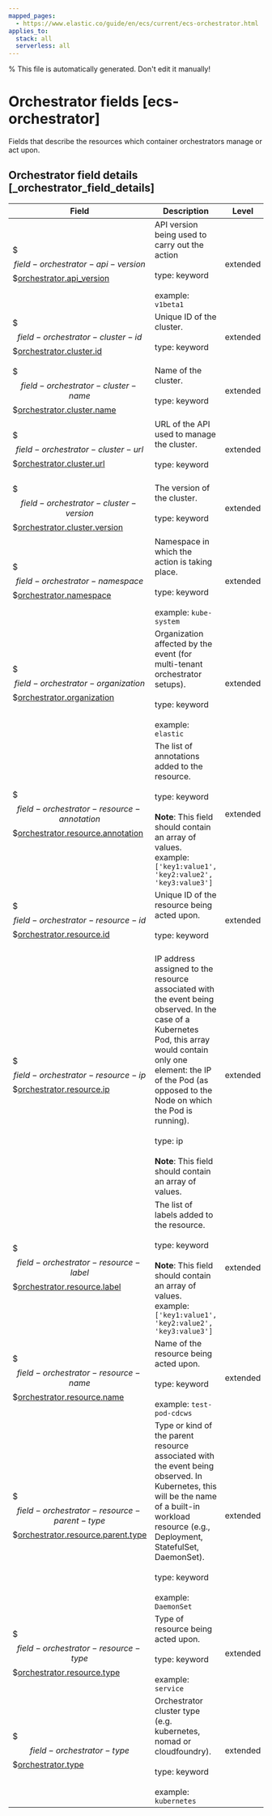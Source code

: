 ```yaml
---
mapped_pages:
  - https://www.elastic.co/guide/en/ecs/current/ecs-orchestrator.html
applies_to:
  stack: all
  serverless: all
---
```

% This file is automatically generated. Don't edit it manually!

# Orchestrator fields [ecs-orchestrator]

Fields that describe the resources which container orchestrators manage or act upon.

## Orchestrator field details [_orchestrator_field_details]

| Field | Description | Level |
| --- | --- | --- |
| $$$field-orchestrator-api-version$$$[orchestrator.api_version](#field-orchestrator-api-version) | API version being used to carry out the action<br><br>type: keyword<br><br>example: `v1beta1`<br> | extended |
| $$$field-orchestrator-cluster-id$$$[orchestrator.cluster.id](#field-orchestrator-cluster-id) | Unique ID of the cluster.<br><br>type: keyword<br><br> | extended |
| $$$field-orchestrator-cluster-name$$$[orchestrator.cluster.name](#field-orchestrator-cluster-name) | Name of the cluster.<br><br>type: keyword<br><br> | extended |
| $$$field-orchestrator-cluster-url$$$[orchestrator.cluster.url](#field-orchestrator-cluster-url) | URL of the API used to manage the cluster.<br><br>type: keyword<br><br> | extended |
| $$$field-orchestrator-cluster-version$$$[orchestrator.cluster.version](#field-orchestrator-cluster-version) | The version of the cluster.<br><br>type: keyword<br><br> | extended |
| $$$field-orchestrator-namespace$$$[orchestrator.namespace](#field-orchestrator-namespace) | Namespace in which the action is taking place.<br><br>type: keyword<br><br>example: `kube-system`<br> | extended |
| $$$field-orchestrator-organization$$$[orchestrator.organization](#field-orchestrator-organization) | Organization affected by the event (for multi-tenant orchestrator setups).<br><br>type: keyword<br><br>example: `elastic`<br> | extended |
| $$$field-orchestrator-resource-annotation$$$[orchestrator.resource.annotation](#field-orchestrator-resource-annotation) | The list of annotations added to the resource.<br><br>type: keyword<br><br>**Note**: This field should contain an array of values.<br>example: `['key1:value1', 'key2:value2', 'key3:value3']`<br> | extended |
| $$$field-orchestrator-resource-id$$$[orchestrator.resource.id](#field-orchestrator-resource-id) | Unique ID of the resource being acted upon.<br><br>type: keyword<br><br> | extended |
| $$$field-orchestrator-resource-ip$$$[orchestrator.resource.ip](#field-orchestrator-resource-ip) | IP address assigned to the resource associated with the event being observed. In the case of a Kubernetes Pod, this array would contain only one element: the IP of the Pod (as opposed to the Node on which the Pod is running).<br><br>type: ip<br><br>**Note**: This field should contain an array of values.<br> | extended |
| $$$field-orchestrator-resource-label$$$[orchestrator.resource.label](#field-orchestrator-resource-label) | The list of labels added to the resource.<br><br>type: keyword<br><br>**Note**: This field should contain an array of values.<br>example: `['key1:value1', 'key2:value2', 'key3:value3']`<br> | extended |
| $$$field-orchestrator-resource-name$$$[orchestrator.resource.name](#field-orchestrator-resource-name) | Name of the resource being acted upon.<br><br>type: keyword<br><br>example: `test-pod-cdcws`<br> | extended |
| $$$field-orchestrator-resource-parent-type$$$[orchestrator.resource.parent.type](#field-orchestrator-resource-parent-type) | Type or kind of the parent resource associated with the event being observed. In Kubernetes, this will be the name of a built-in workload resource (e.g., Deployment, StatefulSet, DaemonSet).<br><br>type: keyword<br><br>example: `DaemonSet`<br> | extended |
| $$$field-orchestrator-resource-type$$$[orchestrator.resource.type](#field-orchestrator-resource-type) | Type of resource being acted upon.<br><br>type: keyword<br><br>example: `service`<br> | extended |
| $$$field-orchestrator-type$$$[orchestrator.type](#field-orchestrator-type) | Orchestrator cluster type (e.g. kubernetes, nomad or cloudfoundry).<br><br>type: keyword<br><br>example: `kubernetes`<br> | extended |


